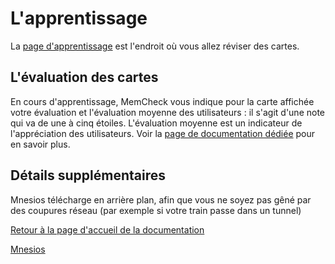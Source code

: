 ﻿# L'apprentissage

La [<i class="far fa-head-side-brain"></i> page d'apprentissage](https://www.mnesios.com/Learn/) est l'endroit où vous allez réviser des cartes.

## L'évaluation des cartes

En cours d'apprentissage, MemCheck vous indique pour la carte affichée votre évaluation et l'évaluation moyenne des utilisateurs : il s'agit d'une note qui va de une à cinq étoiles. L'évaluation moyenne est un indicateur de l'appréciation des utilisateurs. Voir la [page de documentation dédiée](/rating) pour en savoir plus.

## Détails supplémentaires

Mnesios télécharge en arrière plan, afin que vous ne soyez pas gêné par des coupures réseau (par exemple si votre train passe dans un tunnel)

[Retour à la page d'accueil de la documentation](/)

[<i class="far fa-head-side-brain"></i> Mnesios](https://www.mnesios.com/)
